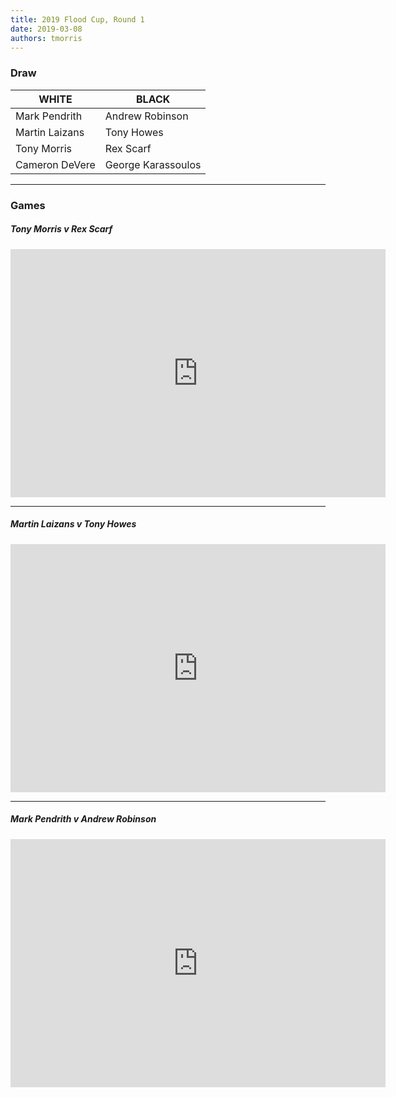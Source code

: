```yaml
---
title: 2019 Flood Cup, Round 1
date: 2019-03-08
authors: tmorris
---
```


### Draw

| WHITE          | BLACK              |
| -------------- | ------------------ |
| Mark Pendrith  | Andrew Robinson    |
| Martin Laizans | Tony Howes         |
| Tony Morris    | Rex Scarf          |
| Cameron DeVere | George Karassoulos |

----

### Games

##### Tony Morris v Rex Scarf

<iframe src="https://lichess.org/embed/cH33M4h2?theme=auto&amp;bg=auto" width=600 height=397 frameborder=0></iframe>

----

##### Martin Laizans v Tony Howes

<iframe src="https://lichess.org/embed/X91wEU5N?theme=auto&amp;bg=auto" width=600 height=397 frameborder=0></iframe>

----

##### Mark Pendrith v Andrew Robinson

<iframe src="https://lichess.org/embed/krDyd51Y?theme=auto&amp;bg=auto" width=600 height=397 frameborder=0></iframe>
